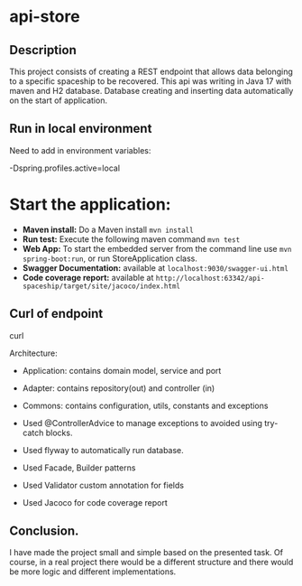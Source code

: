 # api-store

## Description

This project consists of creating a REST endpoint that allows
data belonging to a specific spaceship to be recovered.
This api was writing in Java 17 with maven and H2 database. Database
creating and inserting data automatically on the start of application.

## Run in local environment

Need to add in environment variables:

-Dspring.profiles.active=local

# Start the application:

- **Maven install:** Do a Maven install `mvn install`
- **Run test:** Execute the following maven
  command `mvn test`
- **Web App:** To start the embedded server from the command line use `mvn spring-boot:run`, or run
  StoreApplication class.
- **Swagger Documentation:** available at  `localhost:9030/swagger-ui.html`
- **Code coverage report:** available
  at  `http://localhost:63342/api-spaceship/target/site/jacoco/index.html`


## Curl of endpoint

curl


Architecture:

- Application: contains domain model, service and port
- Adapter: contains repository(out) and controller (in)
- Commons: contains configuration, utils, constants and exceptions

- Used @ControllerAdvice to manage exceptions to avoided using try-catch blocks.
- Used flyway to automatically run database.
- Used Facade, Builder patterns
- Used Validator custom annotation for fields
- Used Jacoco for code coverage report

## Conclusion.

I have made the project small and simple based on the presented task.
Of course, in a real project there would be a different structure and there would be more logic
and different implementations.

